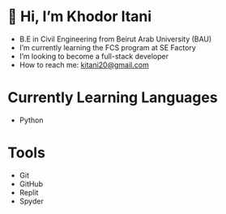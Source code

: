 # 👋 Hi, I’m Khodor Itani
- B.E in Civil Engineering from Beirut Arab University (BAU)
- I’m currently learning the FCS program at SE Factory
- I’m looking to become a full-stack developer
- How to reach me: kitani20@gmail.com
# Currently Learning Languages
- Python
# Tools
- Git
- GitHub
- Replit
- Spyder

#  

<!---
Itani-Khodor/Itani-Khodor is a ✨ special ✨ repository because its `README.md` (this file) appears on your GitHub profile.
You can click the Preview link to take a look at your changes.
--->
